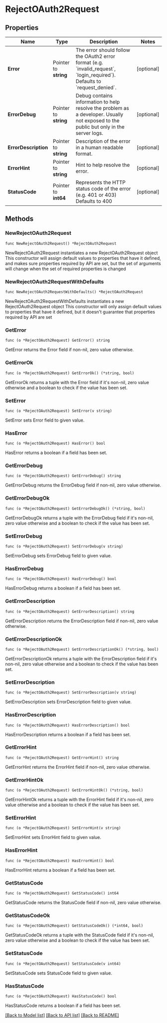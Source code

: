 # RejectOAuth2Request

## Properties

| Name                 | Type                  | Description                                                                                                                                             | Notes      |
| -------------------- | --------------------- | ------------------------------------------------------------------------------------------------------------------------------------------------------- | ---------- |
| **Error**            | Pointer to **string** | The error should follow the OAuth2 error format (e.g. &#x60;invalid_request&#x60;, &#x60;login_required&#x60;). Defaults to &#x60;request_denied&#x60;. | [optional] |
| **ErrorDebug**       | Pointer to **string** | Debug contains information to help resolve the problem as a developer. Usually not exposed to the public but only in the server logs.                   | [optional] |
| **ErrorDescription** | Pointer to **string** | Description of the error in a human readable format.                                                                                                    | [optional] |
| **ErrorHint**        | Pointer to **string** | Hint to help resolve the error.                                                                                                                         | [optional] |
| **StatusCode**       | Pointer to **int64**  | Represents the HTTP status code of the error (e.g. 401 or 403) Defaults to 400                                                                          | [optional] |

## Methods

### NewRejectOAuth2Request

`func NewRejectOAuth2Request() *RejectOAuth2Request`

NewRejectOAuth2Request instantiates a new RejectOAuth2Request object This
constructor will assign default values to properties that have it defined, and
makes sure properties required by API are set, but the set of arguments will
change when the set of required properties is changed

### NewRejectOAuth2RequestWithDefaults

`func NewRejectOAuth2RequestWithDefaults() *RejectOAuth2Request`

NewRejectOAuth2RequestWithDefaults instantiates a new RejectOAuth2Request object
This constructor will only assign default values to properties that have it
defined, but it doesn't guarantee that properties required by API are set

### GetError

`func (o *RejectOAuth2Request) GetError() string`

GetError returns the Error field if non-nil, zero value otherwise.

### GetErrorOk

`func (o *RejectOAuth2Request) GetErrorOk() (*string, bool)`

GetErrorOk returns a tuple with the Error field if it's non-nil, zero value
otherwise and a boolean to check if the value has been set.

### SetError

`func (o *RejectOAuth2Request) SetError(v string)`

SetError sets Error field to given value.

### HasError

`func (o *RejectOAuth2Request) HasError() bool`

HasError returns a boolean if a field has been set.

### GetErrorDebug

`func (o *RejectOAuth2Request) GetErrorDebug() string`

GetErrorDebug returns the ErrorDebug field if non-nil, zero value otherwise.

### GetErrorDebugOk

`func (o *RejectOAuth2Request) GetErrorDebugOk() (*string, bool)`

GetErrorDebugOk returns a tuple with the ErrorDebug field if it's non-nil, zero
value otherwise and a boolean to check if the value has been set.

### SetErrorDebug

`func (o *RejectOAuth2Request) SetErrorDebug(v string)`

SetErrorDebug sets ErrorDebug field to given value.

### HasErrorDebug

`func (o *RejectOAuth2Request) HasErrorDebug() bool`

HasErrorDebug returns a boolean if a field has been set.

### GetErrorDescription

`func (o *RejectOAuth2Request) GetErrorDescription() string`

GetErrorDescription returns the ErrorDescription field if non-nil, zero value
otherwise.

### GetErrorDescriptionOk

`func (o *RejectOAuth2Request) GetErrorDescriptionOk() (*string, bool)`

GetErrorDescriptionOk returns a tuple with the ErrorDescription field if it's
non-nil, zero value otherwise and a boolean to check if the value has been set.

### SetErrorDescription

`func (o *RejectOAuth2Request) SetErrorDescription(v string)`

SetErrorDescription sets ErrorDescription field to given value.

### HasErrorDescription

`func (o *RejectOAuth2Request) HasErrorDescription() bool`

HasErrorDescription returns a boolean if a field has been set.

### GetErrorHint

`func (o *RejectOAuth2Request) GetErrorHint() string`

GetErrorHint returns the ErrorHint field if non-nil, zero value otherwise.

### GetErrorHintOk

`func (o *RejectOAuth2Request) GetErrorHintOk() (*string, bool)`

GetErrorHintOk returns a tuple with the ErrorHint field if it's non-nil, zero
value otherwise and a boolean to check if the value has been set.

### SetErrorHint

`func (o *RejectOAuth2Request) SetErrorHint(v string)`

SetErrorHint sets ErrorHint field to given value.

### HasErrorHint

`func (o *RejectOAuth2Request) HasErrorHint() bool`

HasErrorHint returns a boolean if a field has been set.

### GetStatusCode

`func (o *RejectOAuth2Request) GetStatusCode() int64`

GetStatusCode returns the StatusCode field if non-nil, zero value otherwise.

### GetStatusCodeOk

`func (o *RejectOAuth2Request) GetStatusCodeOk() (*int64, bool)`

GetStatusCodeOk returns a tuple with the StatusCode field if it's non-nil, zero
value otherwise and a boolean to check if the value has been set.

### SetStatusCode

`func (o *RejectOAuth2Request) SetStatusCode(v int64)`

SetStatusCode sets StatusCode field to given value.

### HasStatusCode

`func (o *RejectOAuth2Request) HasStatusCode() bool`

HasStatusCode returns a boolean if a field has been set.

[[Back to Model list]](../README.md#documentation-for-models)
[[Back to API list]](../README.md#documentation-for-api-endpoints)
[[Back to README]](../README.md)
